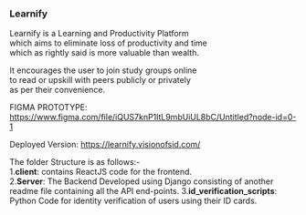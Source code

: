 ### Learnify

Learnify is a Learning and Productivity Platform  
which aims to eliminate loss of productivity and time   
which as rightly said is more valuable than wealth.  

It encourages the user to join study groups online  
to read or upskill with peers publicly or privately  
as per their convenience.

FIGMA PROTOTYPE: https://www.figma.com/file/iQUS7knP1ltL9mbUiUL8bC/Untitled?node-id=0-1  
  
  

Deployed Version: https://learnify.visionofsid.com/

The folder Structure is as follows:-  
1.<b>client</b>: contains ReactJS code for the frontend.  
2.<b>Server</b>: The Backend Developed using Django consisting of another readme file containing all the API end-points.
3.<b>id_verification_scripts</b>: Python Code for identity verification of users using their ID cards.  


